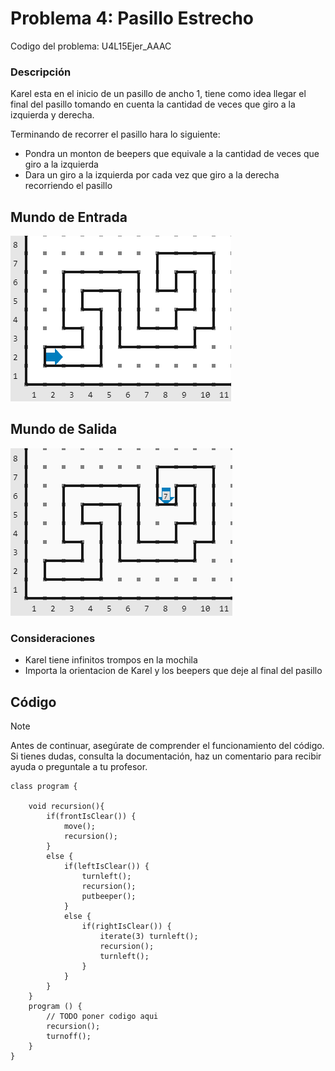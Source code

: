 # Problema 4: Pasillo Estrecho

Codigo del problema: U4L15Ejer_AAAC

### Descripción

Karel esta en el inicio de un pasillo de ancho 1, tiene como idea llegar el final del pasillo tomando en cuenta la cantidad de veces que giro a la izquierda y derecha.

Terminando de recorrer el pasillo hara lo siguiente:

- Pondra un monton de beepers que equivale a la cantidad de veces que giro a la izquierda
- Dara un giro a la izquierda por cada vez que giro a la derecha recorriendo el pasillo

## Mundo de Entrada

![L15-P4-ME.png](L15-P4-ME.png?raw=true)

## Mundo de Salida

![L15-P4-MS.png](L15-P4-MS.png?raw=true)

### Consideraciones

- Karel tiene infinitos trompos en la mochila
- Importa la orientacion de Karel y los beepers que deje al final del pasillo

## Código

> [!NOTE]  
> Antes de continuar, asegúrate de comprender el funcionamiento del código.  
> Si tienes dudas, consulta la documentación, haz un comentario para recibir ayuda o preguntale a tu profesor.

```
class program {

    void recursion(){
        if(frontIsClear()) {
            move();
            recursion();
        }
        else {
            if(leftIsClear()) {
                turnleft();
                recursion();
                putbeeper();
            }
            else {
                if(rightIsClear()) {
                    iterate(3) turnleft();
                    recursion();
                    turnleft();
                }
            }
        }
    }
    program () {
        // TODO poner codigo aqui
        recursion();
        turnoff();
    }
}
```
